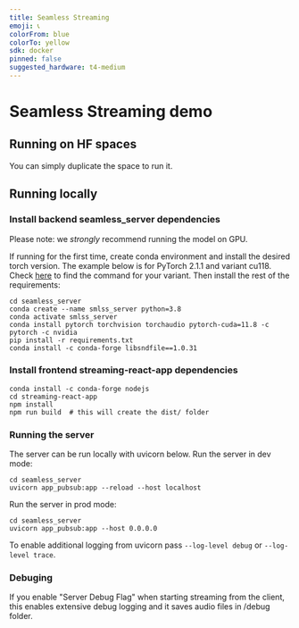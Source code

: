 ```yaml
---
title: Seamless Streaming
emoji: 📞
colorFrom: blue
colorTo: yellow
sdk: docker
pinned: false
suggested_hardware: t4-medium
---
```


# Seamless Streaming demo
## Running on HF spaces
You can simply duplicate the space to run it.

## Running locally
### Install backend seamless_server dependencies

Please note: we *strongly* recommend running the model on GPU. 

If running for the first time, create conda environment and install the desired torch version. The example below is for PyTorch 2.1.1 and variant cu118. Check [here](https://pytorch.org/get-started/locally/) to find the command for your variant. Then install the rest of the requirements:
```
cd seamless_server
conda create --name smlss_server python=3.8
conda activate smlss_server
conda install pytorch torchvision torchaudio pytorch-cuda=11.8 -c pytorch -c nvidia
pip install -r requirements.txt
conda install -c conda-forge libsndfile==1.0.31
```

### Install frontend streaming-react-app dependencies
```
conda install -c conda-forge nodejs
cd streaming-react-app
npm install
npm run build  # this will create the dist/ folder
```


### Running the server

The server can be run locally with uvicorn below.
Run the server in dev mode:

```
cd seamless_server
uvicorn app_pubsub:app --reload --host localhost
```

Run the server in prod mode:

```
cd seamless_server
uvicorn app_pubsub:app --host 0.0.0.0
```

To enable additional logging from uvicorn pass `--log-level debug` or `--log-level trace`.


### Debuging

If you enable "Server Debug Flag" when starting streaming from the client, this enables extensive debug logging and it saves audio files in /debug folder. 